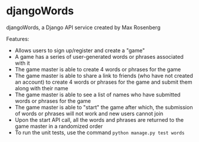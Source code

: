 # djangoWords

djangoWords, a Django API service created by Max Rosenberg

Features:

- Allows users to sign up/register and create a "game"
- A game has a series of user-generated words or phrases associated with it
- The game master is able to create 4 words or phrases for the game
- The game master is able to share a link to friends (who have not created an account) to create 4 words or phrases for the game and submit them along with their name
- The game master is able to see a list of names who have submitted words or phrases for the game
- The game master is able to "start" the game after which, the submission of words or phrases will not work and new users cannot join
- Upon the start API call, all the words and phrases are returned to the game master in a randomized order
- To run the unit tests, use the command `python manage.py test words`
